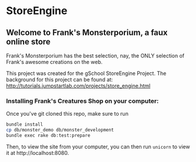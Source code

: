 # StoreEngine

## Welcome to Frank's Monsterporium, a faux online store

Frank's Monsterporium has the best selection, nay, the ONLY selection of Frank's awesome creations on the web.

This project was created for the gSchool StoreEngine Project. The background for this project can be found at: http://tutorials.jumpstartlab.com/projects/store_engine.html

### Installing Frank's Creatures Shop on your computer:

Once you've git cloned this repo, make sure to run

```bash
bundle install
cp db/monster_demo db/monster_development
bundle exec rake db:test:prepare
```

Then, to view the site from your computer, you can then run ```unicorn``` to view it at http://localhost:8080.
